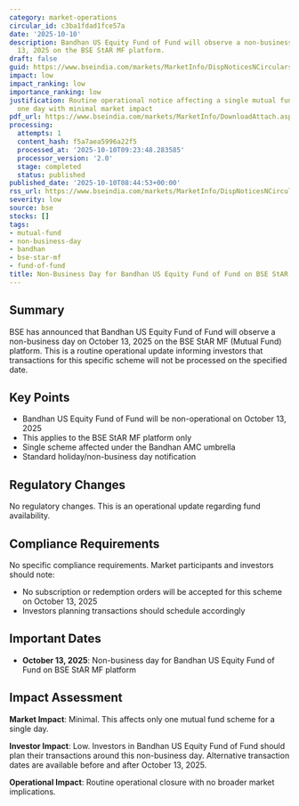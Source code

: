 ```yaml
---
category: market-operations
circular_id: c3ba1fdad1fce57a
date: '2025-10-10'
description: Bandhan US Equity Fund of Fund will observe a non-business day on October
  13, 2025 on the BSE StAR MF platform.
draft: false
guid: https://www.bseindia.com/markets/MarketInfo/DispNoticesNCirculars.aspx?Noticeid={06F036D6-2D86-40AE-8A7F-B07E4CBC6D3D}&noticeno=20251010-12&dt=10/10/2025&icount=12&totcount=15&flag=0
impact: low
impact_ranking: low
importance_ranking: low
justification: Routine operational notice affecting a single mutual fund scheme for
  one day with minimal market impact
pdf_url: https://www.bseindia.com/markets/MarketInfo/DownloadAttach.aspx?id=20251010-12&attachedId=84212c13-9b3b-4146-a1d3-96657ef017ac
processing:
  attempts: 1
  content_hash: f5a7aea5996a22f5
  processed_at: '2025-10-10T09:23:48.283585'
  processor_version: '2.0'
  stage: completed
  status: published
published_date: '2025-10-10T08:44:53+00:00'
rss_url: https://www.bseindia.com/markets/MarketInfo/DispNoticesNCirculars.aspx?Noticeid={06F036D6-2D86-40AE-8A7F-B07E4CBC6D3D}&noticeno=20251010-12&dt=10/10/2025&icount=12&totcount=15&flag=0
severity: low
source: bse
stocks: []
tags:
- mutual-fund
- non-business-day
- bandhan
- bse-star-mf
- fund-of-fund
title: Non-Business Day for Bandhan US Equity Fund of Fund on BSE StAR MF Platform
---
```


## Summary

BSE has announced that Bandhan US Equity Fund of Fund will observe a non-business day on October 13, 2025 on the BSE StAR MF (Mutual Fund) platform. This is a routine operational update informing investors that transactions for this specific scheme will not be processed on the specified date.

## Key Points

- Bandhan US Equity Fund of Fund will be non-operational on October 13, 2025
- This applies to the BSE StAR MF platform only
- Single scheme affected under the Bandhan AMC umbrella
- Standard holiday/non-business day notification

## Regulatory Changes

No regulatory changes. This is an operational update regarding fund availability.

## Compliance Requirements

No specific compliance requirements. Market participants and investors should note:
- No subscription or redemption orders will be accepted for this scheme on October 13, 2025
- Investors planning transactions should schedule accordingly

## Important Dates

- **October 13, 2025**: Non-business day for Bandhan US Equity Fund of Fund on BSE StAR MF platform

## Impact Assessment

**Market Impact**: Minimal. This affects only one mutual fund scheme for a single day.

**Investor Impact**: Low. Investors in Bandhan US Equity Fund of Fund should plan their transactions around this non-business day. Alternative transaction dates are available before and after October 13, 2025.

**Operational Impact**: Routine operational closure with no broader market implications.